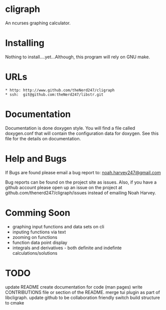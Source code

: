 cligraph
========
An ncurses graphing calculator. 

Installing
==========
Nothing to install....yet...Although, this program will rely on GNU make.

URLs
====
	* http: http://www.github.com/theNerd247/cligraph
	* ssh:  git@github.com:theNerd247/libstr.git

Documentation
=============
Documentation is done doxygen style. You will find a file called doxygen.conf
that will contain the configuration data for doxygen. See this file for the
details on documentation.

Help and Bugs
=============
If Bugs are found please email a bug report to:
    noah.harvey247@gmail.com

Bug reports can be found on the project site as issues. Also, if you have a
github account please open up an issue on the project at
github.com/thenerd247/cligraph/issues instead of emailing Noah Harvey.

Comming Soon
============
* graphing input functions and data sets on cli
* inputing functions via text
* zooming on functions 
* function data point display
* integrals and derivatives - both definite and indefinte calculations/solutions

TODO
====
update README
create documentation for code (man pages)
write CONTRIBUTIONS file or section of the README.
merge tui plugin as part of libcligraph.
update github to be collaboration friendly
switch build structure to cmake
